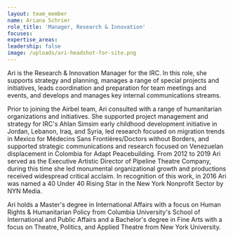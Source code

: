 ```yaml
---
layout: team_member
name: Ariana Schrier
role_title: 'Manager, Research & Innovation'
focuses:
expertise_areas:
leadership: false
image: /uploads/ari-headshot-for-site.png
---
```

Ari is the Research & Innovation Manager for the IRC. In this role, she supports strategy and planning, manages a range of special projects and initiatives, leads coordination and preparation for team meetings and events, and develops and manages key internal communications streams.

Prior to joining the Airbel team, Ari consulted with a range of humanitarian organizations and initiatives. She supported project management and strategy for IRC's Ahlan Simsim early childhood development initiative in Jordan, Lebanon, Iraq, and Syria, led research focused on migration trends in Mexico for Médecins Sans Fronti&egrave;res/Doctors without Borders, and supported strategic communications and research focused on Venezuelan displacement in Colombia for Adapt Peacebuilding. From 2012 to 2019 Ari served as the Executive Artistic Director of Pipeline Theatre Company, during this time she led monumental organizational growth and productions received widespread critical acclaim. In recognition of this work, in 2016 Ari was named a 40 Under 40 Rising Star in the New York Nonprofit Sector by NYN Media.

Ari holds a Master's degree in International Affairs with a focus on Human Rights & Humanitarian Policy from Columbia University's School of International and Public Affairs and a Bachelor's degree in Fine Arts with a focus on Theatre, Politics, and Applied Theatre from New York University.
